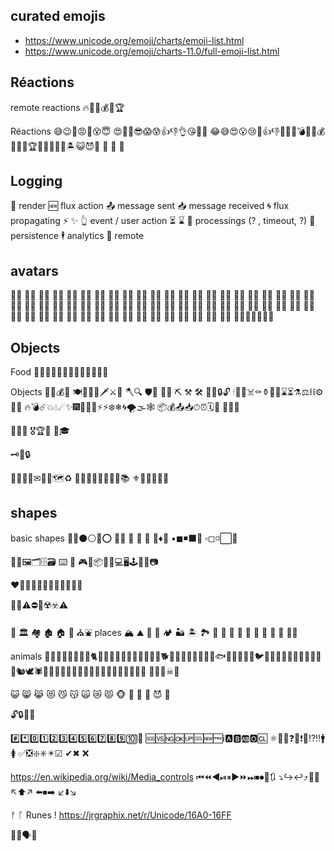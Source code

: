 ## curated emojis

* https://www.unicode.org/emoji/charts/emoji-list.html
* https://www.unicode.org/emoji/charts-11.0/full-emoji-list.html


## Réactions

remote reactions 🔥🔔🍺💰🎁🏆

Réactions
😅😉🤕😡🤢😵😇
😍🤩🤯😎😱😰👍👎👌😘💸🤑
😂😅😍😮😢🤕👍👎👏🔔🔥💣🍰🍺💰💡🎁⏰🏆🏅🎲🥖🍷👑🏝😺😈🤖
🙌 🤝 👋


## Logging

🔄 render
🆕 flux action
📤 message sent
📥 message received
🌀 flux propagating
⚡️ ✨ 👆 event / user action
⏳ ⌛ 🔔 processings (? , timeout, ?)
💾 persistence
🕴 analytics
📡 remote


## avatars

👶🏻  👶🏻  👶🏻   👦🏻  👧🏻  🧒🏻   👨🏻  👩🏻  🧑🏻   👴🏻  👵🏻  🧓🏻
👶🏼  👶🏼  👶🏼   👦🏼  👧🏼  🧒🏼   👨🏼  👩🏼  🧑🏼   👴🏼  👵🏼  🧓🏼
👶🏽  👶🏽  👶🏽   👦🏽  👧🏽  🧒🏽   👨🏽  👩🏽  🧑🏽   👴🏽  👵🏽  🧓🏽
👶🏾  👶🏾  👶🏾   👦🏾  👧🏾  🧒🏾   👨🏾  👩🏾  🧑🏾   👴🏾  👵🏾  🧓🏾
👶🏿  👶🏿  👶🏿   👦🏿  👧🏿  🧒🏿   👨🏿  👩🏿  🧑🏿   👴🏿  👵🏿  🧓🏿
👩‍🏫👩‍⚖️💼👨‍💻


## Objects

Food 🥧🍰🥮🥚🍞🥖🍖🍗🥘🥛🍺🍷🍵


Objects
💎💠💰🎁
🍽🍴🥄🔪🗡⚔️🏹 🪓🔍
🛡👕
🔧🔨 ⛏ ⚒ 🛠 🔏🔐🔒🔓
🕯🔮💀☠️⚰️⚱️🏺🎲⌛⏳⚗️⚖️⛓⚙️📯🔔
🔥💣☄️💥💧☄✨🎆🎇🌌🌊⚡️⚡❄️❄🌀🌪🌫🕸
📦💰📤📥⏱⏰🗓📅
🍻🍺🍕

🥇🥈🥉
🎖🏆🏅
👑🎓

🗝🔑🔒

📃📜📄📰✉📩📧🗺♻️
📔📕📗📘📙📓📒📖📚
⚜🔱👑💍🚪⚓


## shapes

basic shapes
🔵🔴⚫⚪🔘⭕
🔻🔺
🔶 🔷 🔸 🔹♦🛑
▪◼◾⬛🔳
▫◻◽⬜🔲

📂📁🖼🗂🗄🗃
⌨ 💾 🎮📱📦🔐🧩💻🖥🕹🧭📸📷

❤🧡💛💚💙💜🖤💓💔💕💖💗

💬💡⚠⛔🚫☢️☣️⚠️


🏰 🏛 🏘 🏚 🏠 🏡 ⛪⛲
places 🏔 ⛰ 🌋 🗻 🏕 🏜 🏝 🏞 🌄 🌅 🌆 🌇
🌊 🌲 🌳 🌴 🌵
👷🏻

animals
🐀🐁🐂🐃🐄🐅🐆🐇🐈🐉🐊🐋🐌🐍🐎🐏🐐🐑🐒🐓🐕🐖🐗🐘🐙🐛🐜🐝🐞🐟🐠🐡🐢🐣🐥🐦🐧🐨🐩🐪🐫🐬🐸🐹🐺🐻🐼🐿🕊🕷🦀🦁🦂🦃🦄🦅🦆🦇🦈🦉🦊🦋🦌🦍🦎🦏🦐🦑
🗿👻👾☠🤖

😺 😸 😹 😻 😼 😽 🙀 😿 😾
🐵 🙈 🙉 🙊
😈 👿

🔓🔒🔏🔏

#️⃣*️⃣0️⃣1️⃣️2️⃣3️⃣4️⃣5️⃣6️⃣7️⃣8️⃣9️⃣🔟🔢
🆘🆚🆖🆗🆙🆒🆕🆓ℹ️🅰️🅱️🆎🅾️🆑
⚛️💟🆔❓❔❗❕⁉️‼️🚹🚺
✅❎❇️✳️✴️☑ ✔✖ ❌

https://en.wikipedia.org/wiki/Media_controls
⏮⏪◀️⏯⏸▶️⏩⏭⏹⏺🔄🔃
⤵️↪️↩️⤴️🔼🔽
↖️⬆️↗️
⬅️⏹➡️
↙️⬇️↘️

ᚡ ᚵ Runes !
https://jrgraphix.net/r/Unicode/16A0-16FF

👤👥🗣️💬
